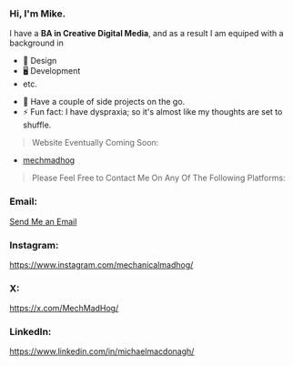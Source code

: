 ### Hi, I'm Mike.

I have a **BA in Creative Digital Media**, 
and as a result I am equiped with a background in

- 🎨 Design
- 🖥️ Development
- etc.

* 🔭 Have a couple of side projects on the go.
* ⚡ Fun fact: I have dyspraxia; so it's almost like my thoughts are set to shuffle.

> Website Eventually Coming Soon:
* [mechmadhog](https://mechmadhog.com/)

> Please Feel Free to Contact Me On Any Of The Following Platforms:

### Email:
[Send Me an Email](mailto:mike@michaelmacdonagh.net?subject=Hi% "Hi Mike!")

### Instagram:
https://www.instagram.com/mechanicalmadhog/

### X:
https://x.com/MechMadHog/

### LinkedIn:
https://www.linkedin.com/in/michaelmacdonagh/
